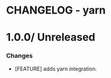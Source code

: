 # CHANGELOG - yarn

1.0.0/ Unreleased
==================

### Changes

* [FEATURE] adds yarn integration.
